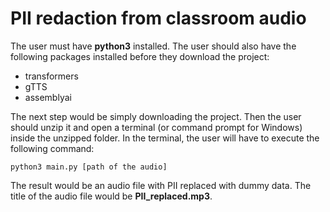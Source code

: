 # PII redaction from classroom audio

The user must have **python3** installed. The user should also have the following packages installed before they download the project:
- transformers
- gTTS
- assemblyai

The next step would be simply downloading the project. Then the user should unzip it and open a terminal (or command prompt for Windows) inside the unzipped folder. In the terminal, the user will have to execute the following command:

`python3 main.py [path of the audio]`

The result would be an audio file with PII replaced with dummy data. The title of the audio file would be **PII_replaced.mp3**.